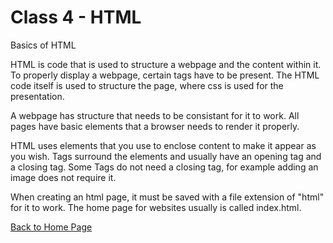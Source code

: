 # Class 4 - HTML

Basics of HTML

HTML is code that is used to structure a webpage and the content within it. To properly display a webpage, certain tags have to be present. The HTML code itself is used to structure the page, where css is used for the presentation.

A webpage has structure that needs to be consistant for it to work. All pages have basic elements that a browser needs to render it properly.

HTML uses elements that you use to enclose content to make it appear as you wish. Tags surround the elements and usually have an opening tag and a closing tag. Some Tags do not need a closing tag, for example adding an image does not require it.

When creating an html page, it must be saved with a file extension of "html" for it to work. The home page for websites usually is called index.html.

[Back to Home Page](../README.md)
